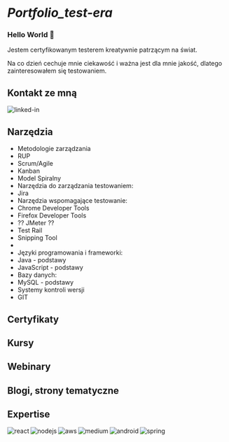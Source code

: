 # *Portfolio_test-era*

### Hello World :wave:

Jestem certyfikowanym testerem kreatywnie patrzącym na świat. 

Na co dzień cechuje mnie ciekawość i ważna jest dla mnie jakość, dlatego zainteresowałem się testowaniem. 

## Kontakt ze mną

[<img align="left" alt="linked-in" src="https://img.shields.io/badge/linkedin-%230077B5.svg?&style=for-the-badge&logo=linkedin&logoColor=white" />](https://www.linkedin.com/in/jarosław-jamróg-362210282)


<br>

## Narzędzia

* Metodologie zarządzania
 * RUP
 * Scrum/Agile
 * Kanban
 * Model Spiralny
* Narzędzia do zarządzania testowaniem:
 * Jira
* Narzędzia wspomagające testowanie:
 * Chrome Developer Tools
 * Firefox Developer Tools
 * ??   JMeter  ??
 * Test Rail
 * Snipping Tool
 * 
* Języki programowania i frameworki:
 * Java - podstawy
 * JavaScript - podstawy
* Bazy danych:
 * MySQL - podstawy
* Systemy kontroli wersji
 * GIT


## Certyfikaty



## Kursy


## Webinary


## Blogi, strony tematyczne


## Expertise

<img align="left" alt="react" src="https://img.shields.io/badge/react%20-%2320232a.svg?&style=for-the-badge&logo=react&logoColor=%2361DAFB" /><img align="left" alt="nodejs" src="https://img.shields.io/badge/node.js%20-%2343853D.svg?&style=for-the-badge&logo=node.js&logoColor=white" /><img align="left" alt="aws" src="https://img.shields.io/badge/Amazon%20AWS-%23232F3E?logo=amazon-aws&logoColor=white&style=for-the-badge" /><img align="left" alt="medium" src="https://img.shields.io/badge/postgres-%23316192.svg?&style=for-the-badge&logo=postgresql&logoColor=white" /><img align="left" alt="android" src="https://img.shields.io/badge/Android-3DDC84?logo=android&logoColor=white&style=for-the-badge" /><img align="left" alt="spring" src="https://img.shields.io/badge/spring%20-%236DB33F.svg?&style=for-the-badge&logo=spring&logoColor=white" /><br>

